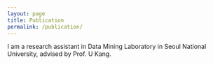 ```yaml
---
layout: page
title: Publication
permalink: /publication/
---
```


I am a research assistant in Data Mining Laboratory in Seoul National University, advised by Prof. U Kang.
